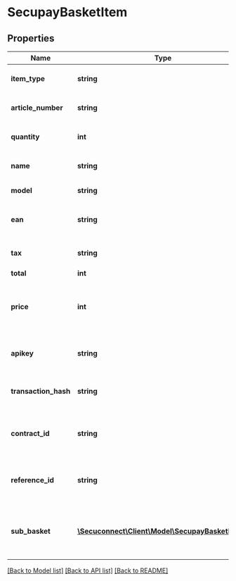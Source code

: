 # SecupayBasketItem

## Properties
Name | Type | Description | Notes
------------ | ------------- | ------------- | -------------
**item_type** | **string** | Category of item | [default to 'article']
**article_number** | **string** | Article number of item | 
**quantity** | **int** | Quantity of articles in item | 
**name** | **string** | Descriptive name of item | 
**model** | **string** | Model of item | 
**ean** | **string** | EAN, European Article Number | 
**tax** | **string** | Applicable tax in percentages | 
**total** | **int** | Total price | 
**price** | **int** | Price of single article, if item is of article category | 
**apikey** | **string** | Special param for stakeholder payments | 
**transaction_hash** | **string** | Special param for payout payments | 
**contract_id** | **string** | Contract id - Special param for stakeholder payments | 
**reference_id** | **string** | Reference id - must be unique for the entire basket | 
**sub_basket** | [**\Secuconnect\Client\Model\SecupayBasketItem[]**](SecupayBasketItem.md) | Mixed-Basket: All basket items for one merchant. | 

[[Back to Model list]](../README.md#documentation-for-models) [[Back to API list]](../README.md#documentation-for-api-endpoints) [[Back to README]](../README.md)


